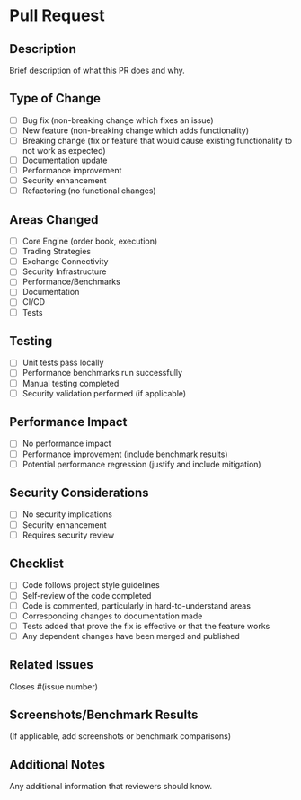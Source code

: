 # Pull Request

## Description
Brief description of what this PR does and why.

## Type of Change
- [ ] Bug fix (non-breaking change which fixes an issue)
- [ ] New feature (non-breaking change which adds functionality)
- [ ] Breaking change (fix or feature that would cause existing functionality to not work as expected)
- [ ] Documentation update
- [ ] Performance improvement
- [ ] Security enhancement
- [ ] Refactoring (no functional changes)

## Areas Changed
- [ ] Core Engine (order book, execution)
- [ ] Trading Strategies
- [ ] Exchange Connectivity
- [ ] Security Infrastructure
- [ ] Performance/Benchmarks
- [ ] Documentation
- [ ] CI/CD
- [ ] Tests

## Testing
- [ ] Unit tests pass locally
- [ ] Performance benchmarks run successfully
- [ ] Manual testing completed
- [ ] Security validation performed (if applicable)

## Performance Impact
- [ ] No performance impact
- [ ] Performance improvement (include benchmark results)
- [ ] Potential performance regression (justify and include mitigation)

## Security Considerations
- [ ] No security implications
- [ ] Security enhancement
- [ ] Requires security review

## Checklist
- [ ] Code follows project style guidelines
- [ ] Self-review of the code completed
- [ ] Code is commented, particularly in hard-to-understand areas
- [ ] Corresponding changes to documentation made
- [ ] Tests added that prove the fix is effective or that the feature works
- [ ] Any dependent changes have been merged and published

## Related Issues
Closes #(issue number)

## Screenshots/Benchmark Results
(If applicable, add screenshots or benchmark comparisons)

## Additional Notes
Any additional information that reviewers should know.